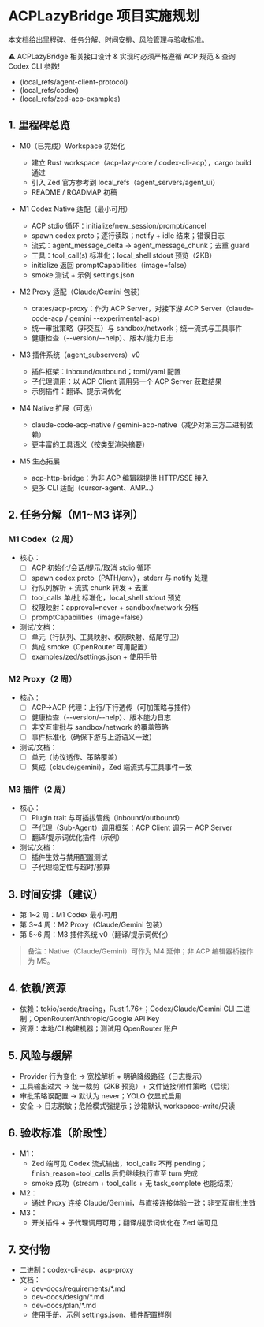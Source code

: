# ACPLazyBridge 项目实施规划

本文档给出里程碑、任务分解、时间安排、风险管理与验收标准。

⚠️ ACPLazyBridge 相关接口设计 & 实现时必须严格遵循 ACP 规范 & 查询 Codex CLI 参数!

- (local_refs/agent-client-protocol)
- (local_refs/codex)
- (local_refs/zed-acp-examples)

## 1. 里程碑总览

- M0（已完成）Workspace 初始化
  - 建立 Rust workspace（acp-lazy-core / codex-cli-acp），cargo build 通过
  - 引入 Zed 官方参考到 local_refs（agent_servers/agent_ui）
  - README / ROADMAP 初稿

- M1 Codex Native 适配（最小可用）
  - ACP stdio 循环：initialize/new_session/prompt/cancel
  - spawn codex proto；逐行读取；notify + idle 结束；错误日志
  - 流式：agent_message_delta → agent_message_chunk；去重 guard
  - 工具：tool_call(s) 标准化；local_shell stdout 预览（2KB）
  - initialize 返回 promptCapabilities（image=false）
  - smoke 测试 + 示例 settings.json

- M2 Proxy 适配（Claude/Gemini 包装）
  - crates/acp-proxy：作为 ACP Server，对接下游 ACP Server（claude-code-acp / gemini --experimental-acp）
  - 统一审批策略（非交互）与 sandbox/network；统一流式与工具事件
  - 健康检查（--version/--help）、版本/能力日志

- M3 插件系统（agent_subservers）v0
  - 插件框架：inbound/outbound；toml/yaml 配置
  - 子代理调用：以 ACP Client 调用另一个 ACP Server 获取结果
  - 示例插件：翻译、提示词优化

- M4 Native 扩展（可选）
  - claude-code-acp-native / gemini-acp-native（减少对第三方二进制依赖）
  - 更丰富的工具语义（按类型渲染摘要）

- M5 生态拓展
  - acp-http-bridge：为非 ACP 编辑器提供 HTTP/SSE 接入
  - 更多 CLI 适配（cursor-agent、AMP…）

## 2. 任务分解（M1~M3 详列）

### M1 Codex（2 周）
- 核心：
  - [ ] ACP 初始化/会话/提示/取消 stdio 循环
  - [ ] spawn codex proto（PATH/env），stderr 与 notify 处理
  - [ ] 行队列解析 + 流式 chunk 转发 + 去重
  - [ ] tool_calls 单/批 标准化，local_shell stdout 预览
  - [ ] 权限映射：approval=never + sandbox/network 分档
  - [ ] promptCapabilities（image=false）
- 测试/文档：
  - [ ] 单元（行队列、工具映射、权限映射、结尾守卫）
  - [ ] 集成 smoke（OpenRouter 可用配置）
  - [ ] examples/zed/settings.json + 使用手册

### M2 Proxy（2 周）
- 核心：
  - [ ] ACP→ACP 代理：上行/下行透传（可加策略与插件）
  - [ ] 健康检查（--version/--help）、版本能力日志
  - [ ] 非交互审批与 sandbox/network 的覆盖策略
  - [ ] 事件标准化（确保下游与上游语义一致）
- 测试/文档：
  - [ ] 单元（协议透传、策略覆盖）
  - [ ] 集成（claude/gemini），Zed 端流式与工具事件一致

### M3 插件（2 周）
- 核心：
  - [ ] Plugin trait 与可插拔管线（inbound/outbound）
  - [ ] 子代理（Sub-Agent）调用框架：ACP Client 调另一 ACP Server
  - [ ] 翻译/提示词优化插件（示例）
- 测试/文档：
  - [ ] 插件生效与禁用配置测试
  - [ ] 子代理稳定性与超时/预算

## 3. 时间安排（建议）
- 第 1~2 周：M1 Codex 最小可用
- 第 3~4 周：M2 Proxy（Claude/Gemini 包装）
- 第 5~6 周：M3 插件系统 v0（翻译/提示词优化）

> 备注：Native（Claude/Gemini）可作为 M4 延伸；非 ACP 编辑器桥接作为 M5。

## 4. 依赖/资源
- 依赖：tokio/serde/tracing，Rust 1.76+；Codex/Claude/Gemini CLI 二进制；OpenRouter/Anthropic/Google API Key
- 资源：本地/CI 构建机器；测试用 OpenRouter 账户

## 5. 风险与缓解
- Provider 行为变化 → 宽松解析 + 明确降级路径（日志提示）
- 工具输出过大 → 统一裁剪（2KB 预览）+ 文件链接/附件策略（后续）
- 审批策略误配置 → 默认为 never；YOLO 仅显式启用
- 安全 → 日志脱敏；危险模式强提示；沙箱默认 workspace-write/只读

## 6. 验收标准（阶段性）
- M1：
  - Zed 端可见 Codex 流式输出，tool_calls 不再 pending；finish_reason=tool_calls 后仍继续执行直至 turn 完成
  - smoke 成功（stream + tool_calls + 无 task_complete 也能结束）
- M2：
  - 通过 Proxy 连接 Claude/Gemini，与直接连接体验一致；非交互审批生效
- M3：
  - 开关插件 + 子代理调用可用；翻译/提示词优化在 Zed 端可见

## 7. 交付物
- 二进制：codex-cli-acp、acp-proxy
- 文档：
  - dev-docs/requirements/*.md
  - dev-docs/design/*.md
  - dev-docs/plan/*.md
  - 使用手册、示例 settings.json、插件配置样例
